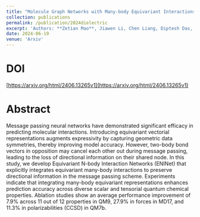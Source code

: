 ```yaml
---
title: "Molecule Graph Networks with Many-body Equivariant Interactions"
collection: publications
permalink: /publication/2024dielectric
excerpt: 'Authors: **Zetian Mao**, Jiawen Li, Chen Liang, Diptesh Das, Masato Sumita, Koji Tsuda'
date: 2024-06-19
venue: 'Arxiv'
---
```


# DOI

[https://arxiv.org/html/2406.13265v1](https://arxiv.org/html/2406.13265v1)

# Abstract

Message passing neural networks have demonstrated significant efficacy in predicting molecular interactions. Introducing equivariant vectorial representations augments expressivity by capturing geometric data symmetries, thereby improving model accuracy. However, two-body bond vectors in opposition may cancel each other out during message passing, leading to the loss of directional information on their shared node. In this study, we develop Equivariant N-body Interaction Networks (ENINet) that explicitly integrates equivariant many-body interactions to preserve directional information in the message passing scheme. Experiments indicate that integrating many-body equivariant representations enhances prediction accuracy across diverse scalar and tensorial quantum chemical properties. Ablation studies show an average performance improvement of 7.9% across 11 out of 12 properties in QM9, 27.9% in forces in MD17, and 11.3% in polarizabilities (CCSD) in QM7b.